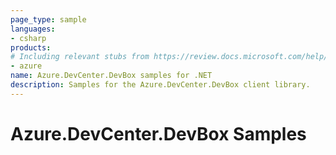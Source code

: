 ```yaml
---
page_type: sample
languages:
- csharp
products:
# Including relevant stubs from https://review.docs.microsoft.com/help/contribute/metadata-taxonomies#product
- azure
name: Azure.DevCenter.DevBox samples for .NET
description: Samples for the Azure.DevCenter.DevBox client library.
---
```


# Azure.DevCenter.DevBox Samples

<!-- please refer to <https://github.com/Azure/azure-sdk-for-net/blob/main/sdk/template/Azure.Template/samples/README.md> to write sample readme. -->
